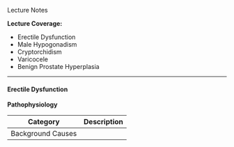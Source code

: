 Lecture Notes

**Lecture Coverage:**
- Erectile Dysfunction
- Male Hypogonadism
- Cryptorchidism
- Varicocele
- Benign Prostate Hyperplasia

---
#### **Erectile Dysfunction**
**Pathophysiology**

| Category          | Description |
| ----------------- | ----------- |
| Background Causes |             |
